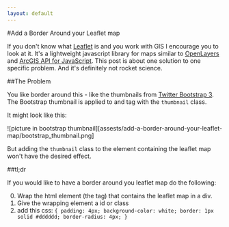 ```yaml
---
layout: default
---
```


#Add a Border Around your Leaflet map

If you don't know what [Leaflet](http://leafletjs.com/) is and you work with GIS I encourage you to look at it. It's a lightweight javascript library for maps similar to [OpenLayers](http://openlayers.org) and [ArcGIS API for JavaScript](https://developers.arcgis.com/javascript/). This post is about one solution to one specific problem. And it's definitely not rocket science. 

##The Problem

You like border around this - like the thumbnails from [Twitter Bootstrap 3](http://getbootstrap.com). The Bootstrap thumbnail is applied to and tag with the `thumbnail` class. 

It might look like this: 

![picture in bootstrap thumbnail][assests/add-a-border-around-your-leaflet-map/bootstrap_thumbnail.png]

But adding the `thumbnail` class to the element containing the leaflet map won't have the desired effect. 

##tl;dr

If you would like to have a border around you leaflet map do the following:

0. Wrap the html element (the tag) that contains the leaflet map in a div. 
0. Give the wrapping element a id or class
0. add this css: `{ padding: 4px; background-color: white; border: 1px solid #dddddd; border-radius: 4px; }`


